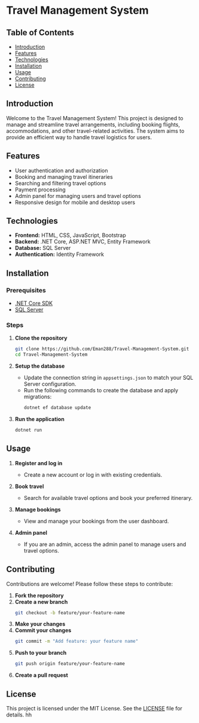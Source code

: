 # Travel Management System

## Table of Contents

- [Introduction](#introduction)
- [Features](#features)
- [Technologies](#technologies)
- [Installation](#installation)
- [Usage](#usage)
- [Contributing](#contributing)
- [License](#license)

## Introduction

Welcome to the Travel Management System! This project is designed to manage and streamline travel arrangements, including booking flights, accommodations, and other travel-related activities. The system aims to provide an efficient way to handle travel logistics for users.

## Features

- User authentication and authorization
- Booking and managing travel itineraries
- Searching and filtering travel options
- Payment processing
- Admin panel for managing users and travel options
- Responsive design for mobile and desktop users

## Technologies

- **Frontend:** HTML, CSS, JavaScript, Bootstrap
- **Backend:** .NET Core, ASP.NET MVC, Entity Framework
- **Database:** SQL Server
- **Authentication:** Identity Framework

## Installation

### Prerequisites

- [.NET Core SDK](https://dotnet.microsoft.com/download)
- [SQL Server](https://www.microsoft.com/en-us/sql-server/sql-server-downloads)

### Steps

1. **Clone the repository**
    ```bash
    git clone https://github.com/Eman288/Travel-Management-System.git
    cd Travel-Management-System
    ```

2. **Setup the database**
    - Update the connection string in `appsettings.json` to match your SQL Server configuration.
    - Run the following commands to create the database and apply migrations:
        ```bash
        dotnet ef database update
        ```

3. **Run the application**
    ```bash
    dotnet run
    ```

## Usage

1. **Register and log in**
    - Create a new account or log in with existing credentials.

2. **Book travel**
    - Search for available travel options and book your preferred itinerary.

3. **Manage bookings**
    - View and manage your bookings from the user dashboard.

4. **Admin panel**
    - If you are an admin, access the admin panel to manage users and travel options.

## Contributing

Contributions are welcome! Please follow these steps to contribute:

1. **Fork the repository**
2. **Create a new branch**
    ```bash
    git checkout -b feature/your-feature-name
    ```
3. **Make your changes**
4. **Commit your changes**
    ```bash
    git commit -m "Add feature: your feature name"
    ```
5. **Push to your branch**
    ```bash
    git push origin feature/your-feature-name
    ```
6. **Create a pull request**

## License

This project is licensed under the MIT License. See the [LICENSE](LICENSE) file for details.
hh
